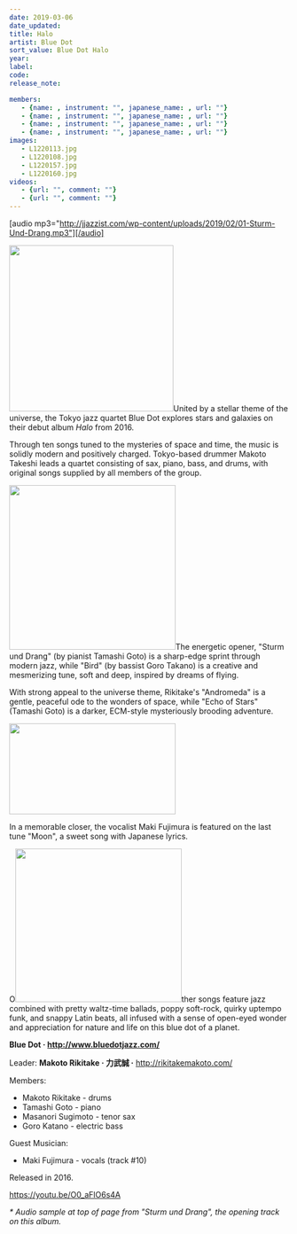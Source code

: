 ```yaml
---
date: 2019-03-06
date_updated: 
title: Halo
artist: Blue Dot
sort_value: Blue Dot Halo
year: 
label: 
code: 
release_note: 

members:
   - {name: , instrument: "", japanese_name: , url: ""}
   - {name: , instrument: "", japanese_name: , url: ""}
   - {name: , instrument: "", japanese_name: , url: ""}
   - {name: , instrument: "", japanese_name: , url: ""}
images: 
   - L1220113.jpg
   - L1220108.jpg
   - L1220157.jpg
   - L1220160.jpg
videos: 
   - {url: "", comment: ""}
   - {url: "", comment: ""}
---
```

[audio mp3="http://jjazzist.com/wp-content/uploads/2019/02/01-Sturm-Und-Drang.mp3"][/audio]

<a href="http://www.jjazzist.com/wp-content/uploads/2018/12/L1220113.jpg"><img class="size-medium wp-image-3334 alignright" src="http://www.jjazzist.com/wp-content/uploads/2018/12/L1220113-296x300.jpg" alt="" width="296" height="300" /></a>United by a stellar theme of the universe, the Tokyo jazz quartet Blue Dot explores stars and galaxies on their debut album <i>Halo</i> from 2016.

Through ten songs tuned to the mysteries of space and time, the music is solidly modern and positively charged. Tokyo-based drummer Makoto Takeshi leads a quartet consisting of sax, piano, bass, and drums, with original songs supplied by all members of the group.

<a href="http://www.jjazzist.com/wp-content/uploads/2018/12/L1220108.jpg"><img class="size-medium wp-image-3333 alignright" src="http://www.jjazzist.com/wp-content/uploads/2018/12/L1220108-300x297.jpg" alt="" width="300" height="297" /></a>The energetic opener, "Sturm und Drang" (by pianist Tamashi Goto) is a sharp-edge sprint through modern jazz, while "Bird" (by bassist Goro Takano) is a creative and mesmerizing tune, soft and deep, inspired by dreams of flying.

With strong appeal to the universe theme, Rikitake's "Andromeda" is a gentle, peaceful ode to the wonders of space, while "Echo of Stars" (Tamashi Goto) is a darker, ECM-style mysteriously brooding adventure.

<a href="http://www.jjazzist.com/wp-content/uploads/2018/12/L1220157.jpg"><img class="size-medium wp-image-3335 alignright" src="http://www.jjazzist.com/wp-content/uploads/2018/12/L1220157-300x164.jpg" alt="" width="300" height="164" /></a>

In a memorable closer, the vocalist Maki Fujimura is featured on the last tune "Moon", a sweet song with Japanese lyrics.

O<a href="http://www.jjazzist.com/wp-content/uploads/2018/12/L1220160.jpg"><img class="size-medium wp-image-3336 alignright" src="http://www.jjazzist.com/wp-content/uploads/2018/12/L1220160-300x277.jpg" alt="" width="300" height="277" /></a>ther songs feature jazz combined with pretty waltz-time ballads, poppy soft-rock, quirky uptempo funk, and snappy Latin beats, all infused with a sense of open-eyed wonder and appreciation for nature and life on this blue dot of a planet.

<strong>Blue Dot · </strong><strong><a href="http://www.bluedotjazz.com/">http://www.bluedotjazz.com/</a></strong>

Leader: <strong>Makoto Rikitake · 力武誠 ·</strong> <a href="http://rikitakemakoto.com/">http://rikitakemakoto.com/</a>

Members:
<ul>
 	<li>Makoto Rikitake - drums</li>
 	<li>Tamashi Goto - piano</li>
 	<li>Masanori Sugimoto - tenor sax</li>
 	<li>Goro Katano - electric bass</li>
</ul>
Guest Musician:
<ul>
 	<li>Maki Fujimura - vocals (track #10)</li>
</ul>
Released in 2016.

https://youtu.be/O0_aFlO6s4A

<i>* Audio sample at top of page from "Sturm und Drang", the opening track on this album.</i>
